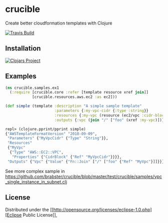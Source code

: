 # crucible

Create better cloudformation templates with Clojure

[![Travis Build](https://travis-ci.org/brabster/crucible.svg?branch=master)](https://travis-ci.org/brabster/crucible)

## Installation

[![Clojars Project](https://img.shields.io/clojars/v/crucible.svg)](https://clojars.org/crucible)

## Examples

```clojure
(ns crucible.samples.ex1
  (:require [crucible.core :refer [template resource xref join]]
            [crucible.resources.aws.ec2 :as ec2]))

(def simple (template :description "A simple sample template"
                      :parameters {:my-vpc-cidr {:type :string}}
                      :resources {:my-vpc (resource (ec2/vpc :cidr-block (xref :my-vpc-cidr)))}
                      :outputs {:vpc (join "/" ["foo" (xref :my-vpc)])}))


```

```clojure
repl> (clojure.pprint/pprint simple)
{"AWSTemplateFormatVersion" "2010-09-09",
 "Parameters" {"MyVpcCidr" {"Type" "String"}},
 "Resources"
 {"MyVpc"
  {"Type" "AWS::EC2::VPC",
   "Properties" {"CidrBlock" {"Ref" "MyVpcCidr"}}}},
 "Outputs" {"Vpc" {"Value" {"Fn::Join" ["/" ["foo" {"Ref" "MyVpc"}]]}}}}
```

See more complex sample in https://github.com/brabster/crucible/blob/master/test/crucible/samples/vpc_single_instance_in_subnet.clj

## License

Distributed under the [[http://opensource.org/licenses/eclipse-1.0.php][Eclipse Public License]],
